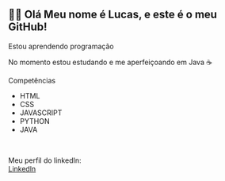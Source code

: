<h2>👋🏻 Olá Meu nome é Lucas, e este é o meu GitHub!</h2>
<p>Estou aprendendo programação</p>
<p>No momento estou estudando e me aperfeiçoando em Java ☕</p>


<P>Competências</P>
<ul>
  <li>HTML</li>
  <li>CSS</li>
  <li>JAVASCRIPT</li>
  <li>PYTHON</li>
  <li>JAVA</li>
</ul>

<br>

Meu perfil do linkedIn:<br>
<a href='www.linkedin.com/in/lucas-lopes-4791b9353'>Linkedln</a>





